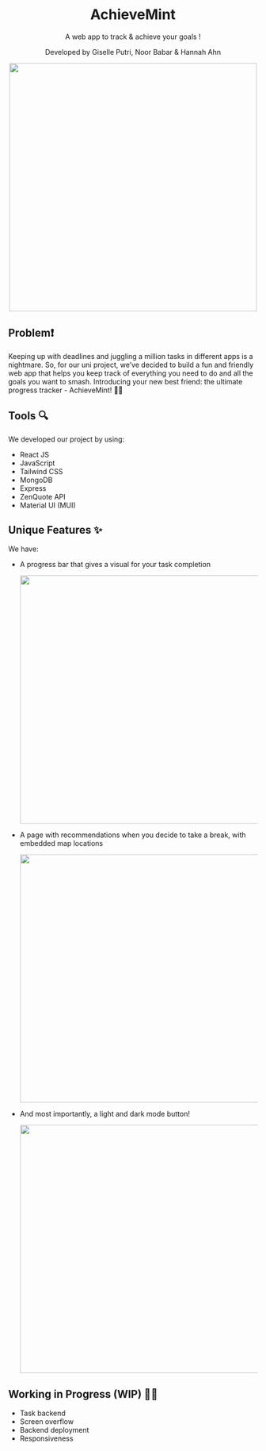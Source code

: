 <div align="center">
  <h1>AchieveMint</h1>
  <p>A web app to track & achieve your goals !</p>
  <p> Developed by Giselle Putri, Noor Babar & Hannah Ahn </p>
  <img src="https://github.com/user-attachments/assets/01ec7818-74e7-47a3-b5be-4f8c8c575ebc" width="500" align="center">
</div>


## Problem❗ 
Keeping up with deadlines and juggling a million tasks in different apps is a nightmare. So, for our uni project, we’ve decided to build a fun and friendly web app that helps you keep track of everything you need to do and all the goals you want to smash. Introducing your new best friend: the ultimate progress tracker - AchieveMint! 🎉📅

## Tools 🔍 
We developed our project by using:
- React JS
- JavaScript
- Tailwind CSS
- MongoDB
- Express
- ZenQuote API
- Material UI (MUI)

## Unique Features ✨
We have:
- A progress bar that gives a visual for your task completion
  
  <img src="https://github.com/user-attachments/assets/a2bc32ab-85a6-4674-9778-0eba963e7bcd" width="500" align="center">

- A page with recommendations when you decide to take a break, with embedded map locations

  <img src="https://github.com/user-attachments/assets/3b65c8ce-ff02-4d61-86f7-d32808a81ed4" width="500" align="center">
  
- And most importantly, a light and dark mode button!

  <img src="https://github.com/user-attachments/assets/22c47229-900d-4d24-b420-1825f99c8545" width="500" align="center">

## Working in Progress (WIP) 👩‍💻
- Task backend
- Screen overflow
- Backend deployment
- Responsiveness
